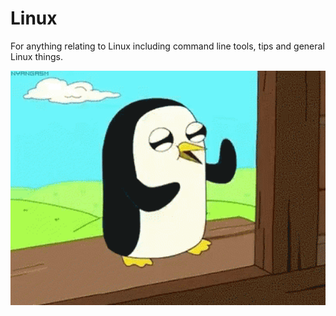 # Linux

For anything relating to Linux including command line tools, tips and general Linux things.

<img src="../assets/images/robozin.gif" width="700">